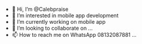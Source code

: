 - 👋 Hi, I’m @Calebpraise
- 👀 I’m interested in mobile app development
- 🌱 I’m currently working on mobile app
- 💞️ I’m looking to collaborate on ...
- 📫 How to reach me on WhatsApp 08132087881 ...

<!---
Calebpraise/Calebpraise is a ✨ special ✨ repository because its `README.md` (this file) appears on your GitHub profile.
You can click the Preview link to take a look at your changes.
--->
